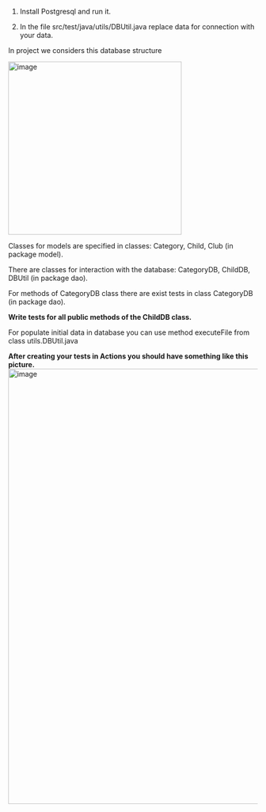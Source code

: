 1. Install Postgresql and run it.

2. In the file src/test/java/utils/DBUtil.java replace data for connection with your data.

In project we considers this database structure

<img width="350" alt="image" src="https://github.com/nromanen/speak_ukraine/assets/4123050/6086f17a-8346-475d-a768-3cc4f78e84e3">

Classes for models are specified in classes:
Category, Child, Club (in package model).

There are classes for interaction with the database:
CategoryDB, ChildDB, DBUtil (in package dao).

For methods of CategoryDB class there are exist tests in class CategoryDB (in package dao).

**Write tests for all public methods of the ChildDB class.**

For populate initial data in database you can use method executeFile from class utils.DBUtil.java

**After creating your tests in Actions you should have something like this picture.**
<img width="880" alt="image" src="https://github.com/taqc-java/jdbc/assets/61456363/53fe5bd6-d056-49a8-8442-9b08515dbae8">




